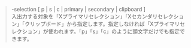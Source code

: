 > -selection \[ p | s | c | primary | secondary | clipboard ]   
入出力する対象を「Xプライマリセレクション」「Xセカンダリセレクション」「クリップボード」から指定します。指定しなければ「Xプライマリセレクション」が使われます。「p」「s」「c」のように頭文字だけでも指定できます。